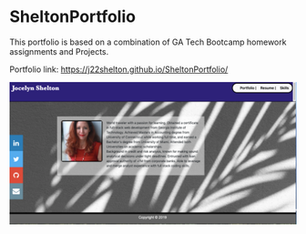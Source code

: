 # SheltonPortfolio

This portfolio is based on a combination of GA Tech Bootcamp homework assignments and Projects.


Portfolio link: https://j22shelton.github.io/SheltonPortfolio/

![](/ReadMeImage/Portfolio.png?raw=true)